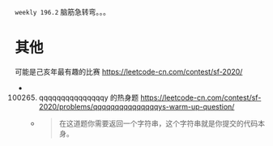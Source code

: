 
`weekly 196.2` 脑筋急转弯。。。

# 其他

可能是己亥年最有趣的比赛 https://leetcode-cn.com/contest/sf-2020/
- 100265. qqqqqqqqqqqqqqqy 的热身题 https://leetcode-cn.com/contest/sf-2020/problems/qqqqqqqqqqqqqqqys-warm-up-question/
  * > 在这道题你需要返回一个字符串，这个字符串就是你提交的代码本身。
